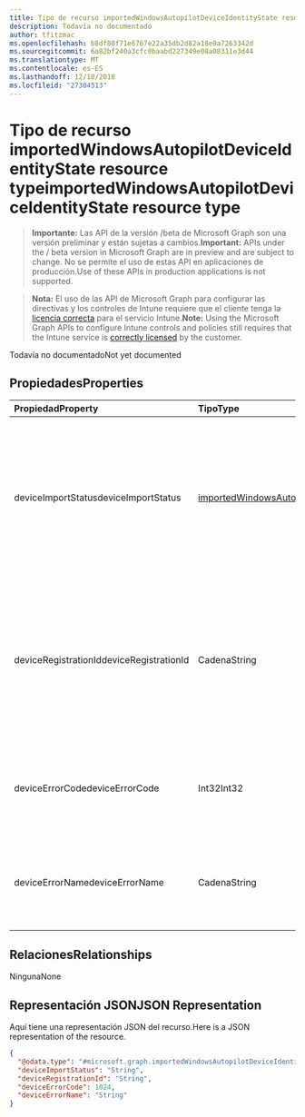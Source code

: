```yaml
---
title: Tipo de recurso importedWindowsAutopilotDeviceIdentityState resource type
description: Todavía no documentado
author: tfitzmac
ms.openlocfilehash: b8df80f71e6767e22a35db2d82a18e0a7263342d
ms.sourcegitcommit: 6a82bf240a3cfc0baabd227349e08a08311e3d44
ms.translationtype: MT
ms.contentlocale: es-ES
ms.lasthandoff: 12/18/2018
ms.locfileid: "27304513"
---
```

# <a name="importedwindowsautopilotdeviceidentitystate-resource-type"></a><span data-ttu-id="8e15a-103">Tipo de recurso importedWindowsAutopilotDeviceIdentityState resource type</span><span class="sxs-lookup"><span data-stu-id="8e15a-103">importedWindowsAutopilotDeviceIdentityState resource type</span></span>

> <span data-ttu-id="8e15a-104">**Importante:** Las API de la versión /beta de Microsoft Graph son una versión preliminar y están sujetas a cambios.</span><span class="sxs-lookup"><span data-stu-id="8e15a-104">**Important:** APIs under the / beta version in Microsoft Graph are in preview and are subject to change.</span></span> <span data-ttu-id="8e15a-105">No se permite el uso de estas API en aplicaciones de producción.</span><span class="sxs-lookup"><span data-stu-id="8e15a-105">Use of these APIs in production applications is not supported.</span></span>

> <span data-ttu-id="8e15a-106">**Nota:** El uso de las API de Microsoft Graph para configurar las directivas y los controles de Intune requiere que el cliente tenga la [licencia correcta](https://go.microsoft.com/fwlink/?linkid=839381) para el servicio Intune.</span><span class="sxs-lookup"><span data-stu-id="8e15a-106">**Note:** Using the Microsoft Graph APIs to configure Intune controls and policies still requires that the Intune service is [correctly licensed](https://go.microsoft.com/fwlink/?linkid=839381) by the customer.</span></span>

<span data-ttu-id="8e15a-107">Todavía no documentado</span><span class="sxs-lookup"><span data-stu-id="8e15a-107">Not yet documented</span></span>
## <a name="properties"></a><span data-ttu-id="8e15a-108">Propiedades</span><span class="sxs-lookup"><span data-stu-id="8e15a-108">Properties</span></span>
|<span data-ttu-id="8e15a-109">Propiedad</span><span class="sxs-lookup"><span data-stu-id="8e15a-109">Property</span></span>|<span data-ttu-id="8e15a-110">Tipo</span><span class="sxs-lookup"><span data-stu-id="8e15a-110">Type</span></span>|<span data-ttu-id="8e15a-111">Descripción</span><span class="sxs-lookup"><span data-stu-id="8e15a-111">Description</span></span>|
|:---|:---|:---|
|<span data-ttu-id="8e15a-112">deviceImportStatus</span><span class="sxs-lookup"><span data-stu-id="8e15a-112">deviceImportStatus</span></span>|[<span data-ttu-id="8e15a-113">importedWindowsAutopilotDeviceIdentityImportStatus</span><span class="sxs-lookup"><span data-stu-id="8e15a-113">importedWindowsAutopilotDeviceIdentityImportStatus</span></span>](../resources/intune-enrollment-importedwindowsautopilotdeviceidentityimportstatus.md)|<span data-ttu-id="8e15a-114">Estado del dispositivo detectado por el servicio de directorio de dispositivo (DDS).</span><span class="sxs-lookup"><span data-stu-id="8e15a-114">Device status reported by Device Directory Service(DDS).</span></span> <span data-ttu-id="8e15a-115">Los valores posibles son: `unknown`, `pending`, `partial`, `complete` y `error`.</span><span class="sxs-lookup"><span data-stu-id="8e15a-115">Possible values are: `unknown`, `pending`, `partial`, `complete`, `error`.</span></span>|
|<span data-ttu-id="8e15a-116">deviceRegistrationId</span><span class="sxs-lookup"><span data-stu-id="8e15a-116">deviceRegistrationId</span></span>|<span data-ttu-id="8e15a-117">Cadena</span><span class="sxs-lookup"><span data-stu-id="8e15a-117">String</span></span>|<span data-ttu-id="8e15a-118">Identificador del registro del dispositivo para el dispositivo agregado correctamente notificado por el servicio de directorio de dispositivo (DDS).</span><span class="sxs-lookup"><span data-stu-id="8e15a-118">Device Registration ID for successfully added device reported by Device Directory Service(DDS).</span></span>|
|<span data-ttu-id="8e15a-119">deviceErrorCode</span><span class="sxs-lookup"><span data-stu-id="8e15a-119">deviceErrorCode</span></span>|<span data-ttu-id="8e15a-120">Int32</span><span class="sxs-lookup"><span data-stu-id="8e15a-120">Int32</span></span>|<span data-ttu-id="8e15a-121">Código de error de dispositivo detectado por el servicio de directorio de dispositivo (DDS).</span><span class="sxs-lookup"><span data-stu-id="8e15a-121">Device error code reported by Device Directory Service(DDS).</span></span>|
|<span data-ttu-id="8e15a-122">deviceErrorName</span><span class="sxs-lookup"><span data-stu-id="8e15a-122">deviceErrorName</span></span>|<span data-ttu-id="8e15a-123">Cadena</span><span class="sxs-lookup"><span data-stu-id="8e15a-123">String</span></span>|<span data-ttu-id="8e15a-124">Nombre de error de dispositivo detectado por el servicio de directorio de dispositivo (DDS).</span><span class="sxs-lookup"><span data-stu-id="8e15a-124">Device error name reported by Device Directory Service(DDS).</span></span>|

## <a name="relationships"></a><span data-ttu-id="8e15a-125">Relaciones</span><span class="sxs-lookup"><span data-stu-id="8e15a-125">Relationships</span></span>
<span data-ttu-id="8e15a-126">Ninguna</span><span class="sxs-lookup"><span data-stu-id="8e15a-126">None</span></span>
## <a name="json-representation"></a><span data-ttu-id="8e15a-127">Representación JSON</span><span class="sxs-lookup"><span data-stu-id="8e15a-127">JSON Representation</span></span>
<span data-ttu-id="8e15a-128">Aquí tiene una representación JSON del recurso.</span><span class="sxs-lookup"><span data-stu-id="8e15a-128">Here is a JSON representation of the resource.</span></span>
<!-- {
  "blockType": "resource",
  "@odata.type": "microsoft.graph.importedWindowsAutopilotDeviceIdentityState"
}
-->
``` json
{
  "@odata.type": "#microsoft.graph.importedWindowsAutopilotDeviceIdentityState",
  "deviceImportStatus": "String",
  "deviceRegistrationId": "String",
  "deviceErrorCode": 1024,
  "deviceErrorName": "String"
}
```





